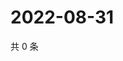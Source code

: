 # 2022-08-31

共 0 条

<!-- BEGIN WEIBO -->
<!-- 最后更新时间 Wed Aug 31 2022 17:16:48 GMT+0800 (China Standard Time) -->

<!-- END WEIBO -->
